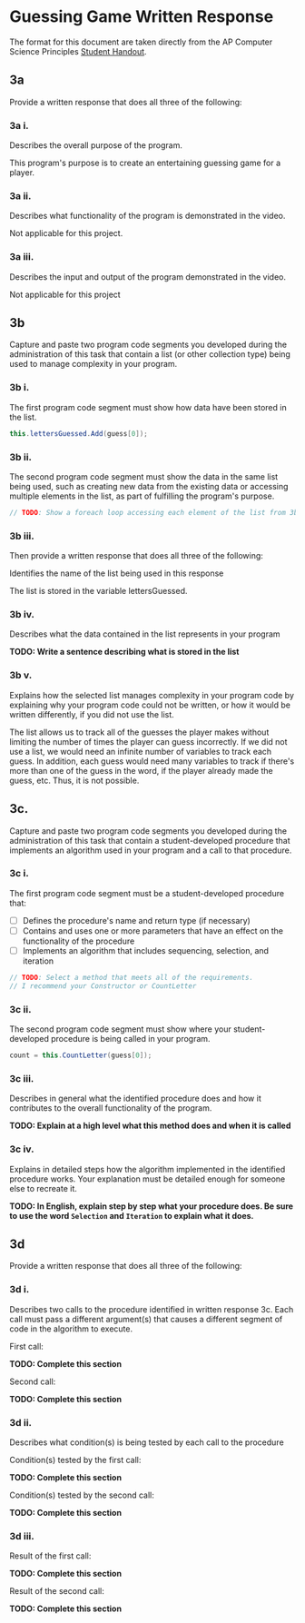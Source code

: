 # Guessing Game Written Response

The format for this document are taken directly from the AP Computer Science
Principles [Student Handout](../support/ap-csp-student-task-directions.pdf).

## 3a

Provide a written response that does all three of the following:

### 3a i.

Describes the overall purpose of the program.

This program's purpose is to create an entertaining guessing game for a player.

### 3a ii.

Describes what functionality of the program is demonstrated in the video.

Not applicable for this project.

### 3a iii.

Describes the input and output of the program demonstrated in the video.

Not applicable for this project

## 3b

Capture and paste two program code segments you developed during the
administration of this task that contain a list (or other collection type) being
used to manage complexity in your program.

### 3b i.

The first program code segment must show how data have been stored in the list.

```csharp
this.lettersGuessed.Add(guess[0]);
```

### 3b ii.

The second program code segment must show the data in the same list being used,
such as creating new data from the existing data or accessing multiple elements
in the list, as part of fulfilling the program's purpose.

```csharp
// TODO: Show a foreach loop accessing each element of the list from 3bi
```

### 3b iii.

Then provide a written response that does all three of the following:

Identifies the name of the list being used in this response


The list is stored in the variable lettersGuessed.


### 3b iv.

Describes what the data contained in the list represents in your program

**TODO: Write a sentence describing what is stored in the list**

### 3b v.

Explains how the selected list manages complexity in your program code by
explaining why your program code could not be written, or how it would be
written differently, if you did not use the list.

The list allows us to track all of the guesses the player makes without limiting the number of times the player can guess incorrectly. If we did not use a list, we would need an infinite number of variables to track each guess. In addition, each guess would need many variables to track if there's more than one of the guess in the word, if the player already made the guess, etc. Thus, it is not possible. 

## 3c.

Capture and paste two program code segments you developed during the
administration of this task that contain a student-developed procedure that
implements an algorithm used in your program and a call to that procedure.

### 3c i.

The first program code segment must be a student-developed procedure that:

- [ ] Defines the procedure's name and return type (if necessary)
- [ ] Contains and uses one or more parameters that have an effect on the functionality of the procedure
- [ ] Implements an algorithm that includes sequencing, selection, and iteration

```csharp
// TODO: Select a method that meets all of the requirements.
// I recommend your Constructor or CountLetter
```

### 3c ii.

The second program code segment must show where your student-developed procedure is being called in your program.

```csharp
count = this.CountLetter(guess[0]);
```

### 3c iii.

Describes in general what the identified procedure does and how it contributes to the overall functionality of the program.

**TODO: Explain at a high level what this method does and when it is called**

### 3c iv.

Explains in detailed steps how the algorithm implemented in the identified procedure works. Your explanation must be detailed enough for someone else to recreate it.

**TODO: In English, explain step by step what your procedure does. Be sure to use the word `Selection` and `Iteration` to explain what it does.**

## 3d

Provide a written response that does all three of the following:

### 3d i.

Describes two calls to the procedure identified in written response 3c. Each call must pass a different argument(s) that causes a different segment of code in the algorithm to execute.

First call:

**TODO: Complete this section**

Second call:

**TODO: Complete this section**

### 3d ii.

Describes what condition(s) is being tested by each call to the procedure

Condition(s) tested by the first call:
 
**TODO: Complete this section**

Condition(s) tested by the second call:

**TODO: Complete this section**

### 3d iii.

Result of the first call:

**TODO: Complete this section**

Result of the second call:

**TODO: Complete this section**
